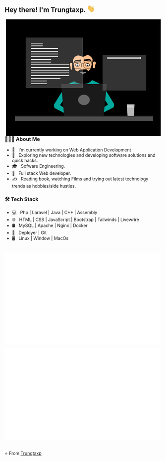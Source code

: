 <h2> Hey there! I'm Trungtaxp. <img src="https://github.com/trungtaxp/Trungtaxp/blob/master/Hi.gif" width="25"></h2>
<img align="right" alt="GIF" src="https://github.com/trungtaxp/Trungtaxp/blob/master/0_JFgm1wgpsbs9FKJn.gif" width="500"/>

<h3> 👨🏻‍💻 About Me </h3>

- 🔭 &nbsp; I’m currently working on Web Application Development
- 🤔 &nbsp; Exploring new technologies and developing software solutions and quick hacks.
- 🎓 &nbsp; Sofware Engineering.
- 💼 &nbsp; Full stack Web developer.
- ✍️ &nbsp; Reading book, watching Films and trying out latest technology trends as hobbies/side hustles.

<h3>🛠 Tech Stack</h3>

- 💻 &nbsp; Php | Laravel | Java | C++ | Assembly
- 🌐 &nbsp; HTML | CSS | JavaScript | Bootstrap | Tailwinds | Livewrire
- 🛢 &nbsp; MySQL | Apache | Nginx | Docker
- 🔧 &nbsp; Deployer | Git
- 🖥 &nbsp; Linux | Window | MacOs

<br>

<img align="center" src="https://github.com/trungtaxp/github-stats/blob/master/generated/overview.svg" alt="Trung Ta's Github Stats">

</br>

![Top Langs](https://github.com/trungtaxp/github-stats/blob/master/generated/languages.svg)

</br>
⭐️ From <a target="_blank" href="https://github.com/trungtaxp">Trungtaxp</a>
